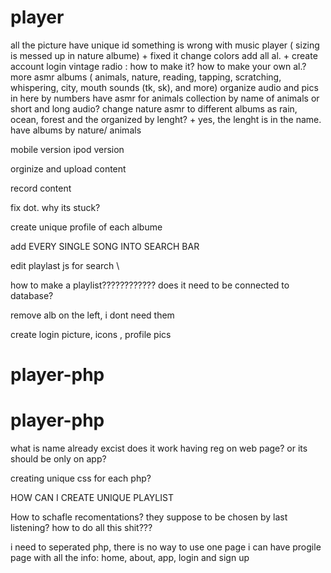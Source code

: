 # player

all the picture have unique id
something is wrong with music player ( sizing is messed up in nature albume) + fixed it
change colors
add all al. +
create account login
vintage radio : how to make it?
how to make your own al.?
more asmr albums ( animals, nature, reading, tapping, scratching, whispering, city, mouth sounds (tk, sk), and more)
organize audio and pics in here by numbers
have asmr for animals collection by name of animals or short and long audio?
change nature asmr to different albums as rain, ocean, forest and the organized by lenght? + yes, the lenght is in the name. have albums by nature/ animals

mobile version
ipod version

orginize and upload content

record content

fix dot. why its stuck?

create unique profile of each albume

add EVERY SINGLE SONG INTO SEARCH BAR

edit playlast js for search \

how to make a playlist????????????
does it need to be connected to database?

remove alb on the left, i dont need them

create login picture, icons , profile pics

# player-php

# player-php

what is name already excist
does it work having reg on web page? or its should be only on app?

creating unique css for each php?

HOW CAN I CREATE UNIQUE PLAYLIST

How to schafle recomentations? they suppose to be chosen by last listening?
how to do all this shit???

i need to seperated php, there is no way to use one page
i can have progile page with all the info: home, about, app, login and sign up
